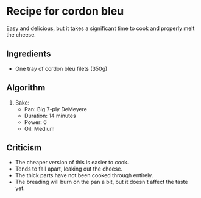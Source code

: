 Recipe for cordon bleu
======================
Easy and delicious, but it takes a significant time to cook and properly melt the cheese.

Ingredients
-----------
- One tray of cordon bleu filets (350g)

Algorithm
---------
1. Bake:
	- Pan: Big 7-ply DeMeyere
	- Duration: 14 minutes
	- Power: 6
	- Oil: Medium

Criticism
---------
- The cheaper version of this is easier to cook.
- Tends to fall apart, leaking out the cheese.
- The thick parts have not been cooked through entirely.
- The breading will burn on the pan a bit, but it doesn't affect the taste yet.